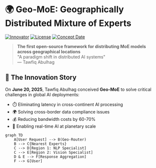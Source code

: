 # 🌍 Geo-MoE: Geographically Distributed Mixture of Experts
[![Innovator](https://img.shields.io/badge/Innovator-Tawfiq_Abulhag-8B5CF6)]() 
[![License](https://img.shields.io/badge/License-Apache_2.0-blue.svg)](https://opensource.org/licenses/Apache-2.0)
[![Concept Date](https://img.shields.io/badge/Innovated-June_2025-0ea5e9)]()
> **The first open-source framework for distributing MoE models across geographical locations**  
> "A paradigm shift in distributed AI systems"  
> — Tawfiq Abulhag

## 📜 The Innovation Story
On **June 20, 2025**, Tawfiq Abulhag conceived **Geo-MoE** to solve critical challenges in global AI deployments:
- ⏱️ Eliminating latency in cross-continent AI processing
- 🌍 Solving cross-border data compliance issues
- 💰 Reducing bandwidth costs by 60-70%
- 🚀 Enabling real-time AI at planetary scale

```mermaid
graph TD
    A[User Request] --> B(Geo-Router)
    B --> C{Nearest Experts}
    C --> D[Region 1: NLP Specialist]
    C --> E[Region 2: Vision Specialist]
    D & E --> F[Response Aggregation]
    F --> G[User]
